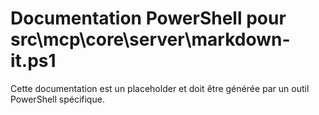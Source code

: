 # Documentation PowerShell pour src\mcp\core\server\markdown-it.ps1

Cette documentation est un placeholder et doit être générée par un outil PowerShell spécifique.
